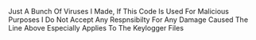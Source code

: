 Just A Bunch Of Viruses I Made,
If This Code Is Used For Malicious Purposes I Do Not Accept Any Respnsibilty For Any Damage Caused
The Line Above Especially Applies To The Keylogger Files
